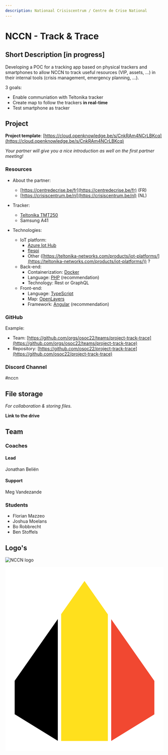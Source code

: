 ```yaml
---
description: Nationaal Crisiscentrum / Centre de Crise National
---
```


# NCCN - Track & Trace

## Short Description \[in progress]

Developing a POC for a tracking app based on physical trackers and smartphones to allow NCCN to track useful resources (VIP, assets, ...) in their internal tools (crisis management, emergency planning, ...).

3 goals:

* Enable communiation with Teltonika tracker
* Create map to follow the trackers **in real-time**
* Test smartphone as tracker

## Project

**Project template**: [https://cloud.openknowledge.be/s/CnkRAm4NCrLBKcq](https://cloud.openknowledge.be/s/CnkRAm4NCrLBKcq)

_Your partner will give you a nice introduction as well on the first partner meeting!_

### Resources

* About the partner:&#x20;
  * [https://centredecrise.be/fr](https://centredecrise.be/fr) (FR)&#x20;
  * [https://crisiscentrum.be/nl](https://crisiscentrum.be/nl) (NL)
* Tracker:
  * [Teltonika TMT250](https://teltonika-mobility.com/product/mini-tracker-easy/)
  * Samsung A41
*   Technologies:

    * IoT platform:
      * [Azure Iot Hub](https://azure.microsoft.com/en-us/services/iot-hub/#overview)
      * [flespi](https://flespi.com/)
      * Other ([https://teltonika-networks.com/products/iot-platforms/](https://teltonika-networks.com/products/iot-platforms/)) ?
    * Back-end:&#x20;
      * Containerization: [Docker](https://www.docker.com/)
      * Language: [PHP](https://www.php.net/) (recommendation)
      * Technology: Rest or GraphQL
    * Front-end:
      * Language: [TypeScript](https://www.typescriptlang.org/)
      * Map: [OpenLayers](https://openlayers.org/)
      * Framework: [Angular](https://angular.io/) (recommendation)



### GitHub

Example:

* Team: [https://github.com/orgs/osoc22/teams/project-track-trace](https://github.com/orgs/osoc22/teams/project-track-trace)
* Repository: [https://github.com/osoc22/project-track-trace](https://github.com/osoc22/project-track-trace)

### **Discord Channel**

\#nccn

## File storage

_For collaboration & storing files._&#x20;

**Link to the drive**

## Team

### Coaches

#### Lead

Jonathan Beliën

#### Support

Meg Vandezande

### Students

* Florian Mazzeo
* Joshua Moelans
* Bo Robbrecht
* Ben Stoffels

## Logo's

![NCCN logo](../.gitbook/assets/Symbool\_kleur\_transparant.png)

![Paragon logo](<../.gitbook/assets/paragon-logo (1).svg>)

